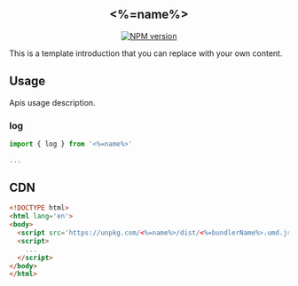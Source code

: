 <div align='center'>
<h2><%=name%></h2>

[![NPM version](https://img.shields.io/npm/v/<%=name%>.svg?color=a1b858&label=)](https://www.npmjs.com/package/<%=name%>)

</div>

This is a template introduction that you can replace with your own content.


## Usage

Apis usage description.

### log

```js
import { log } from '<%=name%>'

...
```


## CDN

```html
<!DOCTYPE html>
<html lang='en'>
<body>
  <script src='https://unpkg.com/<%=name%>/dist/<%=bundlerName%>.umd.js'></script>
  <script>
    ...
  </script>
</body>
</html>
```
